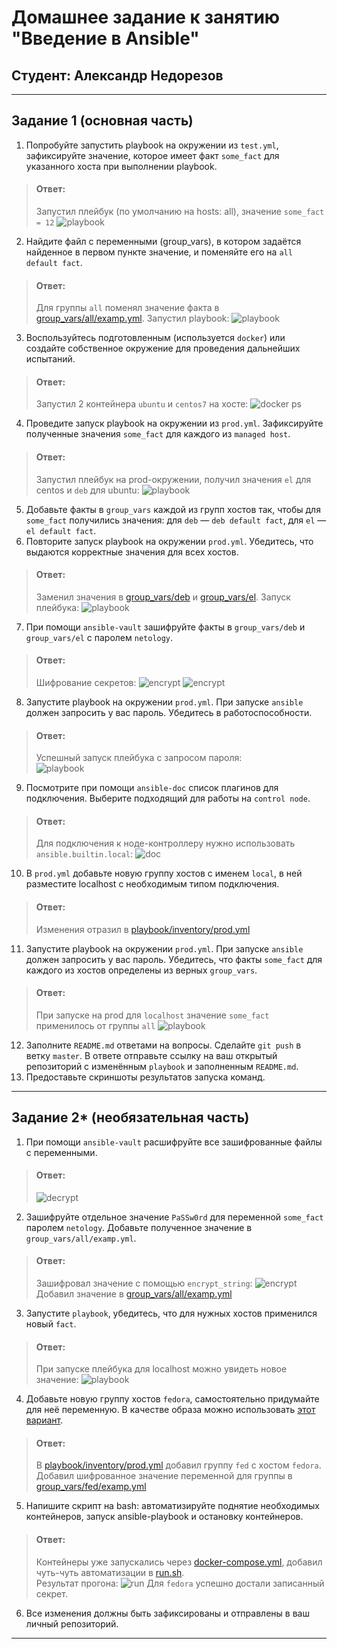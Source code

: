 # Домашнее задание к занятию "Введение в Ansible"
## Студент: Александр Недорезов 

------

## Задание 1 (основная часть)

1. Попробуйте запустить playbook на окружении из `test.yml`, зафиксируйте значение, которое имеет факт `some_fact` для указанного хоста при выполнении playbook.
> #### Ответ:
> Запустил плейбук (по умолчанию на hosts: all), значение `some_fact = 12`
> ![playbook](img/01.png)

2. Найдите файл с переменными (group_vars), в котором задаётся найденное в первом пункте значение, и поменяйте его на `all default fact`.
> #### Ответ:
> Для группы `all` поменял значение факта в [group_vars/all/examp.yml](playbook/group_vars/all/examp.yml). Запустил playbook:
> ![playbook](img/02.png)

3. Воспользуйтесь подготовленным (используется `docker`) или создайте собственное окружение для проведения дальнейших испытаний.
> #### Ответ:
> Запустил 2 контейнера `ubuntu` и `centos7` на хосте:
> ![docker ps](img/03.png)

4. Проведите запуск playbook на окружении из `prod.yml`. Зафиксируйте полученные значения `some_fact` для каждого из `managed host`.
> #### Ответ:
> Запустил плейбук на prod-окружении, получил значения `el` для centos и `deb` для ubuntu:
> ![playbook](img/04.png)

5. Добавьте факты в `group_vars` каждой из групп хостов так, чтобы для `some_fact` получились значения: для `deb` — `deb default fact`, для `el` — `el default fact`.
6. Повторите запуск playbook на окружении `prod.yml`. Убедитесь, что выдаются корректные значения для всех хостов.
> #### Ответ:
> Заменил значения в [group_vars/deb](playbook/group_vars/deb/examp.yml) и [group_vars/el](playbook/group_vars/el/examp.yml). Запуск плейбука: 
> ![playbook](img/05.png)

7. При помощи `ansible-vault` зашифруйте факты в `group_vars/deb` и `group_vars/el` с паролем `netology`.
> #### Ответ:
> Шифрование секретов: 
> ![encrypt](img/06.png)
> ![encrypt](img/06.1.png)

8. Запустите playbook на окружении `prod.yml`. При запуске `ansible` должен запросить у вас пароль. Убедитесь в работоспособности.
> #### Ответ:
> Успешный запуск плейбука с запросом пароля:   
> ![playbook](img/07.png)

9. Посмотрите при помощи `ansible-doc` список плагинов для подключения. Выберите подходящий для работы на `control node`.
> #### Ответ: 
> Для подключения к ноде-контроллеру нужно использовать `ansible.builtin.local`:
> ![doc](img/08.png)

10. В `prod.yml` добавьте новую группу хостов с именем `local`, в ней разместите localhost с необходимым типом подключения.
> #### Ответ:
> Изменения отразил в [playbook/inventory/prod.yml](playbook/inventory/prod.yml)

11. Запустите playbook на окружении `prod.yml`. При запуске `ansible` должен запросить у вас пароль. 
Убедитесь, что факты `some_fact` для каждого из хостов определены из верных `group_vars`.
> #### Ответ:
> При запуске на prod для `localhost` значение `some_fact` применилось от группы `all`
> ![playbook](img/09.png)

12. Заполните `README.md` ответами на вопросы. Сделайте `git push` в ветку `master`. 
В ответе отправьте ссылку на ваш открытый репозиторий с изменённым `playbook` и заполненным `README.md`.
13. Предоставьте скриншоты результатов запуска команд.


------

## Задание 2* (необязательная часть)

1. При помощи `ansible-vault` расшифруйте все зашифрованные файлы с переменными.
> #### Ответ:
> ![decrypt](img/10.png)

2. Зашифруйте отдельное значение `PaSSw0rd` для переменной `some_fact` паролем `netology`. Добавьте полученное значение в `group_vars/all/examp.yml`.
> #### Ответ:
> Зашифровал значение с помощью `encrypt_string`:
> ![encrypt](img/11.png)
> Добавил значение в [group_vars/all/examp.yml](playbook/group_vars/all/examp.yml)

3. Запустите `playbook`, убедитесь, что для нужных хостов применился новый `fact`.
> #### Ответ:
> При запуске плейбука для localhost можно увидеть новое значение:
> ![playbook](img/12.png)

4. Добавьте новую группу хостов `fedora`, самостоятельно придумайте для неё переменную. 
В качестве образа можно использовать [этот вариант](https://hub.docker.com/r/pycontribs/fedora).
> #### Ответ:
> В [playbook/inventory/prod.yml](playbook/inventory/prod.yml) добавил группу `fed` с хостом `fedora`.  
> Добавил шифрованное значение переменной для группы в [group_vars/fed/examp.yml](playbook/group_vars/fed/examp.yml)

5. Напишите скрипт на bash: автоматизируйте поднятие необходимых контейнеров, запуск ansible-playbook и остановку контейнеров.
> #### Ответ:
> Контейнеры уже запускались через [docker-compose.yml](docker-compose.yml), добавил чуть-чуть автоматизации в [run.sh](run.sh).  
> Результат прогона:
> ![run](img/13.png)
> Для `fedora` успешно достали записанный секрет.

6. Все изменения должны быть зафиксированы и отправлены в ваш личный репозиторий.

------

